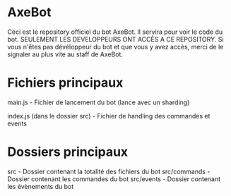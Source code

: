 # AxeBot
Ceci est le repository officiel du bot AxeBot. Il servira pour voir le code du bot.
SEULEMENT LES DEVELOPPEURS ONT ACCÈS A CE REPOSITORY.
Si vous n'êtes pas dévéloppeur du bot et que vous y avez accès, merci de le signaler au plus vite au staff de AxeBot.
# Fichiers principaux
main.js - Fichier de lancement du bot (lance avec un sharding)

index.js (dans le dossier src) - Fichier de handling des commandes et events
# Dossiers principaux
src - Dossier contenant la totalité des fichiers du bot
src/commands - Dossier contenant les commandes du bot
src/events - Dossier contenant les évènements du bot
